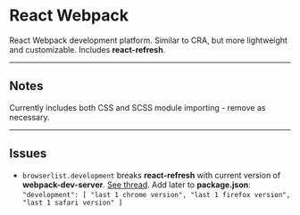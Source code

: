 # React Webpack

React Webpack development platform. Similar to CRA, but more lightweight and customizable. Includes **react-refresh**.

---

## Notes

Currently includes both CSS and SCSS module importing - remove as necessary.

---

## Issues

- `browserlist.development` breaks **react-refresh** with current version of **webpack-dev-server**. [See thread](https://github.com/pmmmwh/react-refresh-webpack-plugin/issues/235). Add later to **package.json**: `"development": [ "last 1 chrome version", "last 1 firefox version", "last 1 safari version" ]`
